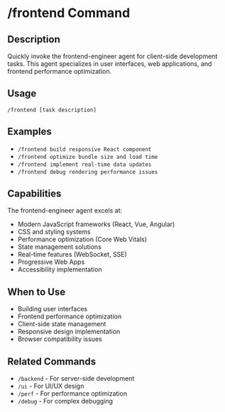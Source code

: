 # /frontend Command

## Description
Quickly invoke the frontend-engineer agent for client-side development tasks. This agent specializes in user interfaces, web applications, and frontend performance optimization.

## Usage
```
/frontend [task description]
```

## Examples
- `/frontend build responsive React component`
- `/frontend optimize bundle size and load time`
- `/frontend implement real-time data updates`
- `/frontend debug rendering performance issues`

## Capabilities
The frontend-engineer agent excels at:
- Modern JavaScript frameworks (React, Vue, Angular)
- CSS and styling systems
- Performance optimization (Core Web Vitals)
- State management solutions
- Real-time features (WebSocket, SSE)
- Progressive Web Apps
- Accessibility implementation

## When to Use
- Building user interfaces
- Frontend performance optimization
- Client-side state management
- Responsive design implementation
- Browser compatibility issues

## Related Commands
- `/backend` - For server-side development
- `/ui` - For UI/UX design
- `/perf` - For performance optimization
- `/debug` - For complex debugging